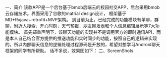 一、简介
        该款APP是一个后台基于bmob后端云的校园社交APP，后台采用bmob云存储技术。界面采用了谷歌的matrial design设计，
框架基于MD+Rxjava+retrofit+MVP架构。
到目前为止，已经完成的功能模块有单聊，群聊，附近人搜索，开心时刻，天气预报，朋友圈发表和个人信息编辑展示等7大功能模块。
        首先郑重声明下，该聊天功能的实现并不是调用官方的即时通讯API，而是本人自己结合官方提供的推送功能和实时同步的功能，按照自己的逻辑来实现的，所以内部聊天信息的逻辑处理过程源码是开放的，希望对想学习Android聊天框架的同学有所帮助。
话不多说，效果图如下：
二、ScreenShots

